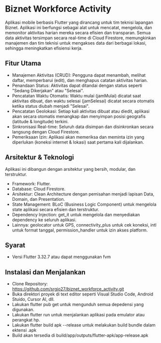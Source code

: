 # Biznet Workforce Activity

Aplikasi mobile berbasis Flutter yang dirancang untuk tim teknisi lapangan Biznet. Aplikasi ini berfungsi sebagai alat untuk mencatat, mengelola, dan memonitor aktivitas harian mereka secara efisien dan transparan. Semua data aktivitas tersimpan secara real-time di Cloud Firestore, memungkinkan manajemen dan tim teknisi untuk mengakses data dari berbagai lokasi, sehingga meningkatkan efisiensi kerja.

## Fitur Utama

- Manajemen Aktivitas (CRUD): Pengguna dapat menambah, melihat daftar, memperbarui (edit), dan menghapus catatan aktivitas harian.
- Penandaan Status: Aktivitas dapat ditandai dengan status seperti "Sedang Dikerjakan" atau "Selesai".
- Pencatatan Waktu Otomatis: Waktu mulai (jamMulai) dicatat saat aktivitas dibuat, dan waktu selesai (jamSelesai) dicatat secara otomatis ketika status diubah menjadi "Selesai".
- Pencatatan Geolokasi: Setiap kali aktivitas dibuat atau diedit, aplikasi akan secara otomatis menangkap dan menyimpan posisi geografis (latitude & longitude) terkini.
- Sinkronisasi Real-time: Seluruh data disimpan dan disinkronkan secara langsung dengan Cloud Firestore.
- Pemeriksaan Izin: Aplikasi akan memeriksa dan meminta izin yang diperlukan (koneksi internet & lokasi) saat pertama kali dijalankan.

## Arsitektur & Teknologi

Aplikasi ini dibangun dengan arsitektur yang bersih, modular, dan terstruktur.

- Framework: Flutter.
- Database: Cloud Firestore.
- Arsitektur: Clean Architecture dengan pemisahan menjadi lapisan Data, Domain, dan Presentation.
- State Management: BLoC (Business Logic Component) untuk mengelola state aplikasi secara efisien dan terstruktur.
- Dependency Injection: get_it untuk mengelola dan menyediakan dependency ke seluruh aplikasi.
- Lainnya: geolocator untuk GPS, connectivity_plus untuk cek koneksi, intl untuk format tanggal, permission_handler untuk izin akses platform.

## Syarat

- Versi Flutter 3.32.7 atau dapat menggunakan fvm

## Instalasi dan Menjalankan

- Clone Repository: https://github.com/srgjo27/biznet_workforce_activity.git
- Buka direktori proyek di text editor seperti Visual Studio Code, Android Stuido, Cursor AI, dll.
- Lakukan flutter pub get untuk mengunduh semua depedensi yang digunakan.
- Lakukan flutter run untuk menjalankan aplikasi pada emulator atau perangkat hp.
- Lakukan flutter build apk --release untuk melakukan build bundle dalam ektensi .apk
- Build akan tersedia di build/app/outputs/flutter-apk/app-release.apk
